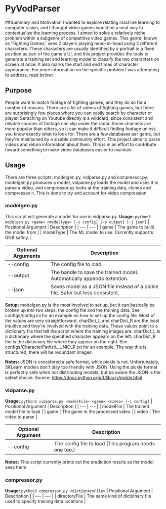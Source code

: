 # PyVodParser

##Summary and Motivation
I wanted to explore relating machine learning to computer vision, and I thought video games would be a neat way to contextualize the learning process. I aimed to solve a relatively niche problem within a subgenre of competitive video games. This genre, known as 'Fighting Games,' sees 2 players playing head-to-head using 2 different characters. These characters are usually identified by a portrait in a fixed position as part of the game's UI, and this project provides the tools to generate a training set and learning model to classify the two characters on screen at once. It also marks the start and end times of character appearance.
For more information on the specific problem I was attempting to address, read below:

## Purpose
People want to watch footage of fighting games, and they do so for a number of reasons. There are a lot of videos of fighting games, but there are surprisingly few places where you can easily search by character or player. Seraching on Youtube directly is a wildcard, since consistent and reliable sources of footage can slip under the radar. Some channels are more popular than others, so it can make it difficult finding footage unless you know exactly what to look for. There are a few databases per game, but they're maintained by a sizable community effort.
This project aims to parse videos and return information about them. This is in an effort to contribute toward something to make video databases easier to maintain.

## Usage
There are three scripts: modelgen.py, vidparse.py and compressor.py. modelgen.py produces a model, vidparse.py loads the model and uses it to parse a video, and compressor.py looks at the training data, clones and compresses it. This is done to try and account for video compression.

### modelgen.py
This script will generate a model for use in vidparse.py.
**Usage:**
`python3 modelgen.py <game> <modeltype> [-c config] [-o output] [-j json]`
| Positional Argument | Description |
| --- | --- |
| game | The game to build the model from |
| modelType | The ML model to use. Currently supports GNB safely. |

| Optional Arguments | Description |
| --- | --- |
| --config | The config file to load |
| --output | The handle to save the trained model. Automatically appends extention. |
| --json | Saves model as a JSON file instead of a pickle file. Safer but less consistent. |

**Setup:**
modelgen.py is the most involved to set up, but it can basically be broken up into two steps: the config file and the training data.
See configs/config.ini for an example on how to set up the config file. Most of the values are very straightforward.
charDict_L and charDict_R are the least intuitive and they're involved with the training data. These values point to a dictionary file that tell the script where the training images are. charDict_L is a dictionary where the specified character appears on the left. charDict_R the is the dictionary file where they appear on the right.
See configs/CharacterPaths/L_UNICLR.txt for an example. The way this is structured, there will be redundant images.

**Notes:**
JSON is considered a safe format, while pickle is not. Unfortunately, SKLearn models don't play too friendly with JSON. Using the pickle format is perfectly safe when not distributing models, but be aware the JSON is the safest choice. Source: https://docs.python.org/3/library/pickle.html


### vidparse.py
**Usage:**
`python3 vidparse.py <modelFile> <game> <video> [-c config]`
| Positional Argument | Description |
| --- | --- |
| modelFile | The trained model file to load |
| game | The game in the processed video |
| video | The video to parse |

| Optional Argument | Description |
| --- | --- |
| --config | The config file to load (This program needs one too.) |

**Notes:**
This script currently prints out the prediction results as the model sees them.

### compressor.py
**Usage:**
`python3 compressor.py <dictionaryFile>`
| Positional Argument | Description |
| --- | --- |
| directoryFile | The same kind of dictionary file used to specify training data locations |
